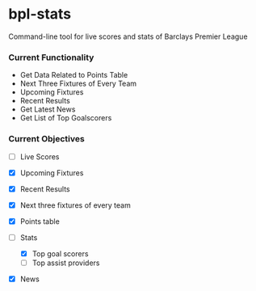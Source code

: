 # bpl-stats
Command-line tool for live scores and stats of Barclays Premier League

### Current Functionality
- Get Data Related to Points Table
- Next Three Fixtures of Every Team
- Upcoming Fixtures
- Recent Results
- Get Latest News
- Get List of Top Goalscorers

### Current Objectives

- [ ] Live Scores
- [x] Upcoming Fixtures
- [x] Recent Results
- [x] Next three fixtures of every team
- [x] Points table
- [ ] Stats
  - [x] Top goal scorers
  - [ ] Top assist providers
- [x] News

